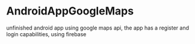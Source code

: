 # AndroidAppGoogleMaps
unfinished android app using google maps api,
the app has a register and login capabilities, using firebase

